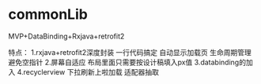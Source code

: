 # commonLib
MVP+DataBinding+Rxjava+retrofit2

特点：
    1.rxjava+retrofit2深度封装 一行代码搞定 自动显示加载页 生命周期管理 避免空指针
    2.屏幕自适应 布局里面只需要按设计稿填入px值
    3.databinding的加入
    4.recyclerview 下拉刷新上啦加载 适配器抽取